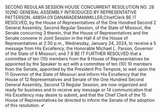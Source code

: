 SECOND REGULAR SESSION
HOUSE CONCURRENT
RESOLUTION NO. 28
102ND GENERAL ASSEMBLY
INTRODUCED BY REPRESENTATIVE PATTERSON.
4885H.01I DANARADEMANMILLER,ChiefClerk
BE IT RESOLVED, by the House of Representatives of the One Hundred Second
2 General Assembly, Second Regular Session, of the State of Missouri, the Senate concurring
3 therein, that the House of Representatives and the Senate convene in Joint Session in the Hall
4 of the House of Representatives at 2:30 p.m., Wednesday, January 24, 2024, to receive a
5 message from His Excellency, the Honorable Michael L. Parson, Governor of the State of
6 Missouri; and
7
8 BE IT FURTHER RESOLVED that a committee of ten (10) members from the
9 House of Representatives be appointed by the Speaker to act with a committee of ten (10)
10 members from the Senate, appointed by the President Pro Tempore, to wait upon the
11 Governor of the State of Missouri and inform His Excellency that the House of
12 Representatives and Senate of the One Hundred Second General Assembly, Second
13 Regular Session, are now organized and ready for business and to receive any message or
14 communication that His Excellency may desire to submit, and that the Chief Clerk of the
15 House of Representatives be directed to inform the Senate of the adoption of this resolution.
✔